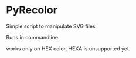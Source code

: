 # PyRecolor
 Simple script to manipulate SVG files

Runs in commandline.

works only on HEX color, HEXA is unsupported yet.
